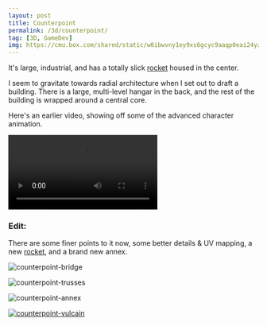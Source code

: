 ```yaml
---
layout: post
title: Counterpoint
permalink: /3d/counterpoint/
tag: [3D, GameDev]
img: https://cmu.box.com/shared/static/w0ibwvny1ey9xs6gcyc9aaqp0eai24yz.png
---
```


It's large, industrial, and has a totally slick [rocket][] housed in the center.

I seem to gravitate towards radial architecture when I set out to draft a building.
There is a large, multi-level hangar in the back, and the rest of the building is wrapped around a central core.

Here's an earlier video, showing off some of the advanced character animation.

<video autoplay loop>
  <source src="https://cmu.box.com/shared/static/dbixjv8rjn685l47e5b3up2tfqu2aeqs.mov" type="video/mp4">
</video>

### Edit: ###
There are some finer points to it now, some better details & UV mapping, a new [rocket][], and a brand new annex.

![counterpoint-bridge][]

![counterpoint-trusses][]

![counterpoint-annex][]

[![counterpoint-vulcain][]](/3d/vulcain)

[counterpoint-bridge]: <https://cmu.box.com/shared/static/y2mq35s7mp6tooe40if5953lhdc4zqfp.png>
[counterpoint-trusses]: <https://cmu.box.com/shared/static/ach697g2i6hslgu6zcol0vr3vc2bus30.png>
[counterpoint-annex]: <https://cmu.box.com/shared/static/yoflccaphcb6agw2f0u0krpy6n2rycia.png>
[counterpoint-vulcain]: <https://cmu.box.com/shared/static/zjw1tlj23ar0cfdzobbue31f5mfdu2oz.png>
[ivan sutherland]: http://en.wikipedia.org/wiki/Ivan_Sutherland
[sketchpad]: http://en.wikipedia.org/wiki/Sketchpad
[amelia]: </gd/amelia>
[rocket]: </3d/vulcain/> "Rocket Engine"


